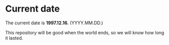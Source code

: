 # Current date

The current date is **1997.12.16.** (YYYY.MM.DD.)

This repository will be good when the world ends, so we will know how long it lasted.